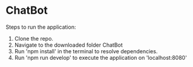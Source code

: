 # ChatBot

Steps to run the application:

1. Clone the repo.
2. Navigate to the downloaded folder ChatBot
3. Run 'npm install' in the terminal to resolve dependencies.
4. Run 'npm run develop' to execute the application on 'localhost:8080' 

